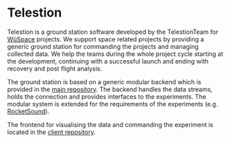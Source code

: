 # Telestion

Telestion is a ground station software developed by the TelestionTeam for [WüSpace](https://www.wuespace.de/) projects.
We support space related projects by providing a generic ground station for commanding the projects and managing collected 
data. We help the teams during the whole project cycle starting at the development, continuing with a successful launch 
and ending with recovery and post flight analysis.

The ground station is based on a generic modular backend which is provided in the [main repository](https://github.com/TelestionTeam/telestion). 
The backend handles the data streams, holds the connection and provides interfaces to the experiments. 
The modular system is extended for the requirements of the experiments (e.g. 
[RocketSound](https://github.com/TelestionTeam/RocketSound)).

The frontend for visualising the data and commanding the experiment is located in the 
[client repository](https://github.com/TelestionTeam/telestion-client).
